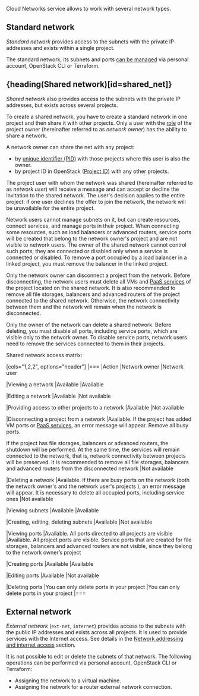 Cloud Networks service allows to work with several network types.

## Standard network

_Standard network_ provides access to the subnets with the private IP addresses and exists within a single project.

The standard network, its subnets and ports [can be managed](../../service-management/) via personal account, OpenStack CLI or Terraform.

## {heading(Shared network)[id=shared_net]}

_Shared network_ also provides access to the subnets with the private IP addresses, but exists across several projects.

To create a shared network, you have to create a standard network in one project and then share it with other projects. Only a user with the [role](/en/tools-for-using-services/account/concepts/rolesandpermissions) of the project owner (hereinafter referred to as _network owner_) has the ability to share a network.

A network owner can share the net with any project:

- by [unique identifier (PID)](/en/tools-for-using-services/account/service-management/project-settings/manage#getting_project_id) with those projects where this user is also the owner.
- by project ID in OpenStack ([Project ID](/en/tools-for-using-services/api/rest-api/endpoints#getting_project_id)) with any other projects.

The project user with whom the network was shared (hereinafter referred to as _network user_) will receive a message and can accept or decline the invitation to the shared network. The user's decision applies to the entire project: if one user declines the offer to join the network, the network will be unavailable for the entire project.

Network users cannot manage subnets on it, but can create resources, connect services, and manage ports in their project. When connecting some resources, such as load balancers or advanced routers, service ports will be created that belong to the network owner's project and are not visible to network users. The owner of the shared network cannot control such ports; they are connected or disabled only when a service is connected or disabled. To remove a port occupied by a load balancer in a linked project, you must remove the balancer in the linked project.

Only the network owner can disconnect a project from the network. Before disconnecting, the network users must delete all VMs and [PaaS services](/en/intro/start/concepts/architecture) of the project located on the shared network. It is also recommended to remove all file storages, balancers and advanced routers of the project connected to the shared network. Otherwise, the network connectivity between them and the network will remain when the network is disconnected.

Only the owner of the network can delete a shared network. Before deleting, you must disable all ports, including service ports, which are visible only to the network owner. To disable service ports, network users need to remove the services connected to them in their projects.

Shared network access matrix:

[cols="1,2,2", options="header"]
|===
|Action
|Network owner
|Network user

|Viewing a network
|Available
|Available

|Editing a network
|Available
|Not available

|Providing access to other projects to a network
|Available
|Not available

|Disconnecting a project from a network
|Available. If the project has added VM ports or [PaaS services](/en/intro/start/concepts/architecture), an error message will appear. Remove all busy ports.

If the project has file storages, balancers or advanced routers, the shutdown will be performed. At the same time, the services will remain connected to the network, that is, network connectivity between projects will be preserved. It is recommended to remove all file storages, balancers and advanced routers from the disconnected network
|Not available

|Deleting a network
|Available. If there are busy ports on the network (both the network owner's and the network user's projects ), an error message will appear. It is necessary to delete all occupied ports, including service ones
|Not available

|Viewing subnets
|Available
|Available

|Creating, editing, deleting subnets
|Available
|Not available

|Viewing ports
|Available. All ports directed to all projects are visible
|Available. All project ports are visible. Service ports that are created for file storages, balancers and advanced routers are not visible, since they belong to the network owner’s project

|Creating ports
|Available
|Available

|Editing ports
|Available
|Not available

|Deleting ports
|You can only delete ports in your project
|You can only delete ports in your project
|===

## External network

_External network_ (`ext-net`, `internet`) provides access to the subnets with the public IP addresses and exists across all projects. It is used to provide services with the Internet access. See details in the [Network addressing and internet access](../ips-and-inet) section.

It is not possible to edit or delete the subnets of that network. The following operations can be performed via personal account, OpenStack CLI or Terraform:

- Assigning the network to a virtual machine.
- Assigning the network for a router external network connection.
